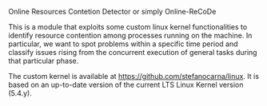 Online Resources Contetion Detector or simply Online-ReCoDe

This is a module that exploits some custom linux kernel functionalities to identify
resource contention among processes running on the machine. In particular, we want
to spot problems within a specific time period and classify issues rising from the
concurrent execution of general tasks during that particular phase.

The custom kernel is available at https://github.com/stefanocarna/linux.
It is based on an up-to-date version of the current LTS Linux Kernel version (5.4.y).
